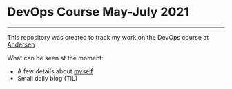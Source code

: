# DevOps Course May-July 2021 
____
This repository was created to track my work on the DevOps course at [Andersen](https://www.andersenlab.com) 

What can be seen at the moment: 
- A few details about [myself](https://github.com/GiaSoPas/DevOps_Course/tree/master/AboutMyself)
- Small daily blog (TIL) 

